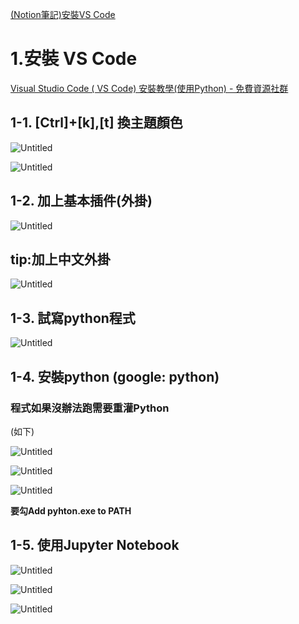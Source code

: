 [(Notion筆記)安裝VS Code](https://peat-walkover-586.notion.site/Day5-9f0a2999983d4132b1ef88fe6fc1c6c2)

# 1.安裝 VS Code

[Visual Studio Code ( VS Code) 安裝教學(使用Python) - 免費資源社群](https://www.citerp.com.tw/citwp2/2021/12/22/vs-code_python_01/)

## 1-1. [Ctrl]+[k],[t] 換主題顏色

![Untitled](https://i.imgur.com/jLDr8cD.png)

![Untitled](https://i.imgur.com/2F07ZLP.png)

## 1-2. 加上基本插件(外掛)

![Untitled](https://s3-us-west-2.amazonaws.com/secure.notion-static.com/afcb091d-f5db-49ea-8294-9313e12b499b/Untitled.png)

## tip:加上中文外掛

![Untitled](https://s3-us-west-2.amazonaws.com/secure.notion-static.com/80da8995-277b-442f-8fe3-bea36bed8607/Untitled.png)

## 1-3. 試寫python程式

![Untitled](https://s3-us-west-2.amazonaws.com/secure.notion-static.com/439762d4-1911-473e-bd56-291ddc31078c/Untitled.png)

## 1-4. 安裝python (google: python)

### 程式如果沒辦法跑需要重灌Python

(如下)

![Untitled](https://s3-us-west-2.amazonaws.com/secure.notion-static.com/59b4dba4-d2f7-407d-ac88-90de4f2afb1c/Untitled.png)

![Untitled](https://s3-us-west-2.amazonaws.com/secure.notion-static.com/22244aeb-f464-403b-89dd-c5a0d72b4b0e/Untitled.png)

![Untitled](https://s3-us-west-2.amazonaws.com/secure.notion-static.com/0bde7dbb-c474-4fdb-ba66-c68c604156d1/Untitled.png)

**要勾Add pyhton.exe to PATH**

## 1-5. 使用Jupyter Notebook

![Untitled](https://s3-us-west-2.amazonaws.com/secure.notion-static.com/ba5a57ea-a0f2-4c99-9564-ef3d921bd1bf/Untitled.png)

![Untitled](https://s3-us-west-2.amazonaws.com/secure.notion-static.com/21ab6a1c-9545-4af4-9554-a01e9f3849d1/Untitled.png)

![Untitled](https://s3-us-west-2.amazonaws.com/secure.notion-static.com/a2e2e459-4276-45e8-bec5-d77d25bd0990/Untitled.png)
